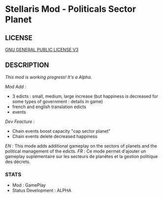 # Stellaris Mod - Politicals Sector Planet

## LICENSE

[GNU GENERAL PUBLIC LICENSE V3](LICENSE)

## DESCRIPTION

_This mod is working progress! It's a Alpha._

_Mod Add :_ 
 - 3 edicts : small, medium, large increase (but happiness is decreased for some types of government : details in game)
 - french and english translation edicts
 - events

_Dev Feacture :_ 
 - Chain events boost capacity "cap sector planet" 
 - Chain events delete decreased happiness

_EN :_ This mode adds additional gameplay on the sectors of planets and the political management of the edicts.
_FR :_ Ce mode permet d'ajouter un gameplay suplémentaire sur les secteurs de planêtes et la gestion politique des décrets. 

### STATS

* Mod : GamePlay
* Status Development : ALPHA